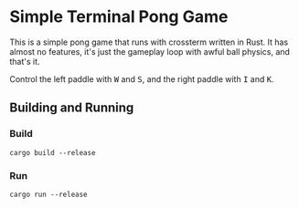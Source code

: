 # Simple Terminal Pong Game

This is a simple pong game that runs with crossterm written in Rust. It has
almost no features, it's just the gameplay loop with awful ball physics, and
that's it.

Control the left paddle with <kbd>W</kbd> and <kbd>S</kbd>, and the right paddle
with <kbd>I</kbd> and <kbd>K</kbd>.

## Building and Running

### Build

```shell
cargo build --release
```

### Run

```shell
cargo run --release
```
